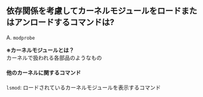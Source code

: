 ## 依存関係を考慮してカーネルモジュールをロードまたはアンロードするコマンドは?
A. `modprobe`  
  
**※カーネルモジュールとは？**   
カーネルで扱われる各部品のようなもの  
  
#### 他のカーネルに関するコマンド  
`lsmod`: ロードされているカーネルモジュールを表示するコマンド  
